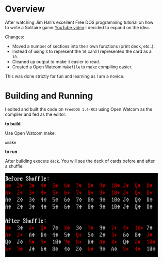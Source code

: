 # Overview

After watching Jim Hall's excellent Free DOS programming tutorial on how to write a Solitaire game [YouTube video](https://www.youtube.com/watch?v=zczmAkd8mvA) I decided to expand on the idea. 

Changes:

* Moved a number of sections into their own functions (print deck, etc..).
* Instead of using `X` to represent the `10` card I represented the card as a `10`.
* Cleaned up output to make it easier to read.
* Created a  Open Watcom `Makefile` to make compiling easier.

This was done strictly for fun and learning as I am a novice.

# Building and Running

I edited and built the code on `FreeDOS 1.4-RC3` using  Open Watcom as the compiler and fed as the editor.

**to build**

Use Open Watcom make:
```
wmake
```

**to run**

After building execute `deck`. You will see the deck of cards before and after a shuffle.

![](img/running.png?raw=true)




